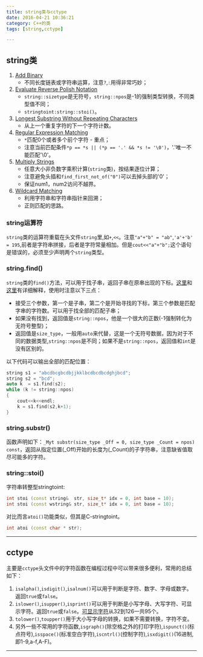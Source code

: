```yaml
---
title: string类与cctype
date: 2016-04-21 10:36:21
category: C++的类
tags: [string,cctype]

---
```


## string类

1. [Add Binary](https://github.com/applefishsky009/LeetCode/blob/master/67%20-%20Add%20Binary/67%20-%20Add%20Binary.cpp)
	+ 不同长度链表或字符串运算，注意`?`,`:`用得非常巧妙；
2. [Evaluate Reverse Polish Notation](https://github.com/applefishsky009/LeetCode/blob/master/150%20-%20Evaluate%20Reverse%20Polish%20Notation/150%20-%20Evaluate%20Reverse%20Polish%20Notation.cpp)
	+ `string::sizetype`是无符号，`string::npos`是-1的强制类型转换，不同类型值不同；
	+ `stringtoint:string::stoi()`。
3. [Longest Substring Without Repeating Characters](https://github.com/applefishsky009/LeetCode/blob/master/3%20-%20Longest%20Substring%20Without%20Repeating%20Characters/3%20-%20Longest%20Substring%20Without%20Repeating%20Characters.cpp)
	+ 从上一个重复字符的下一个字符计数。
4. [Regular Expression Matching](https://github.com/applefishsky009/LeetCode/blob/master/10%20-%20Regular%20Expression%20Matching/10%20-%20Regular%20Expression%20Matching.cpp)
	+ `*`匹配0个或者多个前个字符 - 重点；
	+ 注意当前匹配条件`*p == *s || (*p == '.' && *s != '\0')`，'.'唯一不能匹配'\0'。
5. [Multiply Strings](https://github.com/applefishsky009/LeetCode/blob/master/43%20-%20Multiply%20Strings/43%20-%20Multiply%20Strings.cpp)
	+ 任意大小非负数字乘积计算(`string`类)，按结果逐位计算；
	+ 注意避免头插和`find_first_not_of("0")`可以去掉头部的'0'；
	+ 保证num1，num2访问不越界。
6. [Wildcard Matching](https://github.com/applefishsky009/LeetCode/blob/master/44%20-%20Wildcard%20Matching/44%20-%20Wildcard%20Matching.cpp)
	+ 利用字符串和字符串指针来回溯；
	+ 正则匹配的思路。

### string运算符
`string`类的运算符重载在头文件`string`里,如`+`,`<<`。注意`"a"+"b" = "ab"`,`'a'+'b' = 195`,前者是字符串拼接，后者是字符常量相加。但是`cout<<"a"+"b";`这个语句是错误的，必须至少声明两个`string`类型。

### string.find()
`string`类的`find()`方法，可以用于找子串，返回子串在原串出现的下标。[这里](http://www.cnblogs.com/web100/archive/2012/12/02/cpp-string-find-npos.html)和[这里](http://www.cplusplus.com/reference/string/string/find/)有详细解释，使用时注意以下三点：
+ 接受三个参数，第一个是子串，第二个是开始寻找的下标，第三个参数是匹配字串的字符数。可以用于找全部的匹配子串；
+ 如果没有找到，返回值是`string::npos`，他是一个很大的正数(-1强制转化为无符号整型)；
+ 返回值是`size_type`，一般用`auto`来代替，这是一个无符号数据，因为对于不同的数据类型,`string::npos`是不同；如果不是`string::npos`，返回值和`int`是没有区别的。

以下代码可以输出全部的匹配位置：
```C++
string s1 = "abcdbcgbcdbjjkklbcdbcdbcdghjbcd";
string s2 = "bcd";
auto k  = s1.find(s2);
while (k != string::npos)
{
	cout<<k<<endl;
	k = s1.find(s2,k+1);	
}
```

### string.substr()
函数声明如下：`_Myt substr(size_type _Off = 0, size_type _Count = npos) const`，返回从指定位置(_Off)开始的长度为(_Count)的子字符串，注意缺省值取尽可能多的字符。


### string::stoi()
字符串转整型stringtoint:
```C++
int stoi (const string&  str, size_t* idx = 0, int base = 10);
int stoi (const wstring& str, size_t* idx = 0, int base = 10);
```
对比而言`atoi()`功能类似，但其是C-stringtoint。
```C++
int atoi (const char * str);
```

---

## cctype

主要是`cctype`头文件中的字符函数在编程过程中可以带来很多便利，常用的总结如下：
1. `isalpha()`,`isdigit()`,`isalnum()`可以用于判断是字符、数字、字母或数字。返回`true`或`false`。
2. `islower()`,`isupper()`,`isprint()`可以用于判断是小写字母、大写字符、可显示字符。返回`true`或`false`。[可显示字符](https://zh.wikipedia.org/wiki/ASCII#.E5.8F.AF.E6.98.BE.E7.A4.BA.E5.AD.97.E7.AC.A6)从32到126一共95个。
3. `tolower()`,`toupper()`用于大小写字母的转换，如果不需要转换，字符不变。
4. 另外一些不常用的字符函数,`isgraph()`(除空格之外的打印字符),`ispunct()`(标点符号),`isspace()`(标准空白字符),`iscntrl()`(控制字符),`isxdigit()`(16进制,即1-9,a-f,A-F)。

---
